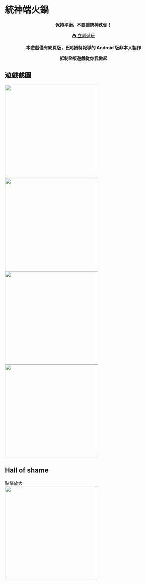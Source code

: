 # 統神端火鍋
<p align="center"><b>保持平衡，不要讓統神跌倒！</b></p>
<p align="center"><a href="https://rogeraabbccdd.github.io/AsiaGodTone-Hotpot-Game">🎮 立刻遊玩</a></p>
<p align="center"><b>本遊戲僅有網頁版，巴哈姆特報導的 Android 版非本人製作</b></p>
<p align="center"><b>抵制盜版遊戲從你我做起</b></p>

## 遊戲截圖
<img src="https://user-images.githubusercontent.com/28441561/109388603-0c3c9a00-7943-11eb-9893-cc1f3c579488.png" width="300">
<img src="https://user-images.githubusercontent.com/28441561/109388601-0ba40380-7943-11eb-81b2-e863ecb97e69.png" width="300">
<img src="https://user-images.githubusercontent.com/28441561/109388597-08107c80-7943-11eb-86f0-25b5a4c21a33.png" width="300">
<img src="https://user-images.githubusercontent.com/28441561/109388593-02b33200-7943-11eb-951f-5bb9e66d0216.png" width="300">

## Hall of shame
點擊放大  
<a href="https://raw.githubusercontent.com/rogeraabbccdd/AsiaGodTone-Hotpot-Game/master/gnn.png">
  <img src="https://raw.githubusercontent.com/rogeraabbccdd/AsiaGodTone-Hotpot-Game/master/gnn.png" width="300">
</a>